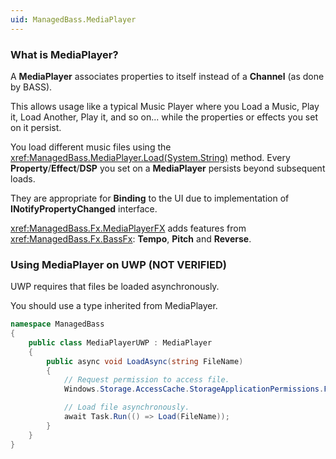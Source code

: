 ```yaml
---
uid: ManagedBass.MediaPlayer
---
```


### What is MediaPlayer?
A **MediaPlayer** associates properties to itself instead of a **Channel** (as done by BASS).

This allows usage like a typical Music Player where you Load a Music, Play it, Load Another, Play it, and so on... while the properties or effects you set on it persist.

You load different music files using the <xref:ManagedBass.MediaPlayer.Load(System.String)> method.
Every **Property**/**Effect**/**DSP** you set on a **MediaPlayer** persists beyond subsequent loads.

They are appropriate for **Binding** to the UI due to implementation of **INotifyPropertyChanged** interface.

<xref:ManagedBass.Fx.MediaPlayerFX> adds features from <xref:ManagedBass.Fx.BassFx>: **Tempo**, **Pitch** and **Reverse**.

### Using MediaPlayer on UWP (NOT VERIFIED)
UWP requires that files be loaded asynchronously.

You should use a type inherited from MediaPlayer.

```csharp
namespace ManagedBass
{
    public class MediaPlayerUWP : MediaPlayer
    {
        public async void LoadAsync(string FileName)
        {
            // Request permission to access file.
            Windows.Storage.AccessCache.StorageApplicationPermissions.FutureAccessList.Add(FileName);

            // Load file asynchronously.
            await Task.Run(() => Load(FileName));
        }
    }
}
```